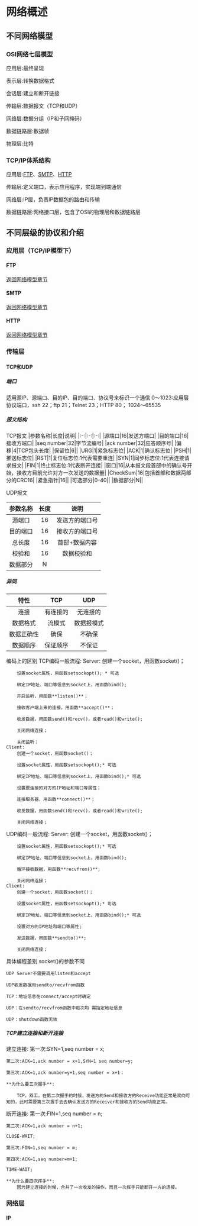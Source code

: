 # 网络概述
## 不同网络模型
### OSI网络七层模型
应用层:最终呈现

表示层:转换数据格式

会话层:建立和断开链接

传输层:数据报文（TCP和UDP）

网络层:数据分组（IP和子网掩码）

数据链路层:数据帧

物理层:比特

### TCP/IP体系结构
<a id="networkModule"></a>
应用层:[FTP](#FTP)、[SMTP](#SMTP)、[HTTP](#HTTP)

传输层:定义端口，表示应用程序，实现端到端通信 

网络层:IP层，负责IP数据包的路由和传输

数据链路层:网络接口层，包含了OSI的物理层和数据链路层
## 不同层级的协议和介绍
### 应用层（TCP/IP模型下）
#### FTP<a id="FTP"></a>

[返回网络模型章节](#networkModule)
#### SMTP<a id="SMTP"></a>

[返回网络模型章节](#networkModule)
#### HTTP<a id="HTTP"></a>

[返回网络模型章节](#networkModule)

### 传输层
#### TCP和UDP
##### 端口
适用源IP、源端口、目的IP、目的端口、协议号来标识一个通信
0～1023:应用层协议端口，ssh 22；ftp 21；Telnet 23；HTTP 80；
1024～65535
##### 报文结构
TCP报文
|参数名称|长度|说明|
|:-:|:-:|:-:|
|源端口|16|发送方端口|
|目的端口|16|接收方端口|
|seq number|32|字节流编号|
|ack number|32|应答顺序号|
|偏移|4|TCP包头长度|
|保留位|6||
|URG|1|紧急标志位|
|ACK|1|确认标志位|
|PSH|1|推送标志位|
|RST|1|复位标志位:1代表需要重连|
|SYN|1|同步标志位:1代表连接请求报文|
|FIN|1|终止标志位:1代表断开连接|
|窗口|16|从本报文段首部中的确认号开始，接收方目前允许对方一次发送的数据量|
|CheckSum|16|包括首部和数据两部分的CRC16|
|紧急指针|16||
|可选部分|0-40||
|数据部分|N||

UDP报文

|参数名称|长度|说明|
|:-:|:-:|:-:|
|源端口|16|发送方的端口号|
|目的端口|16|接收方的端口号|
|总长度|16|首部+数据内容|
|校验和|16|数据校验和|
|数据部分|N||
##### 异同
|特性|TCP|UDP|
|:---:|:---:|:---:|
|连接|有连接的|无连接的|
|数据格式|流模式|数据报模式|
|数据正确性|确保|不确保|
|数据顺序|保证顺序|不保证|

编码上的区别
TCP编码一般流程:
    Server:
        创建一个socket，用函数socket()；

        设置socket属性，用函数setsockopt(); * 可选

        绑定IP地址、端口等信息到socket上，用函数bind();

        开启监听，用函数**listen()**；

        接收客户端上来的连接，用函数**accept()**；

        收发数据，用函数send()和recv()，或者read()和write();

        关闭网络连接；

        关闭监听；
    Client:
        创建一个socket，用函数socket()；

        设置socket属性，用函数setsockopt();* 可选

        绑定IP地址、端口等信息到socket上，用函数bind();* 可选

        设置要连接的对方的IP地址和端口等属性；

        连接服务器，用函数**connect()**；

        收发数据，用函数send()和recv()，或者read()和write();

        关闭网络连接；

UDP编码一般流程:
    Server:
        创建一个socket，用函数socket()；

        设置socket属性，用函数setsockopt();* 可选

        绑定IP地址、端口等信息到socket上，用函数bind();

        循环接收数据，用函数**recvfrom()**;

        关闭网络连接；
    Client:
        创建一个socket，用函数socket()；

        设置socket属性，用函数setsockopt();* 可选

        绑定IP地址、端口等信息到socket上，用函数bind();* 可选

        设置对方的IP地址和端口等属性;

        发送数据，用函数**sendto()**;

        关闭网络连接；
具体编程差别
    socket()的参数不同

    UDP Server不需要调用listen和accept

    UDP收发数据用sendto/recvfrom函数

    TCP：地址信息在connect/accept时确定

    UDP：在sendto/recvfrom函数中每次均 需指定地址信息

    UDP：shutdown函数无效
##### TCP建立连接和断开连接

建立连接:
    第一次:SYN=1,seq number = x;

    第二次:ACK=1,ack number = x+1,SYN=1 seq number=y;

    第三次:ACK=1,ack number=y+1,seq number = x+1；

    **为什么要三次握手**:

        TCP，双工，在第二次握手的时候，发送方的Send和接收方的Receive功能正常是双向可知的，此时需要第三次握手去去确认发送方的Receiver和接收方的Send功能正常。
断开连接:
    第一次:FIN=1,seq number = n;

    第二次:ACK=1,ack number = n+1;

    CLOSE-WAIT;

    第三次:FIN=1,seq number = m;

    第四次:ACK=1,seq number=m+1;

    TIME-WAIT;

    **为什么要四次挥手**:
        因为建立连接的时候，合并了一次收发的操作。而且一次挥手只能断开一方的连接。


### 网络层

#### IP